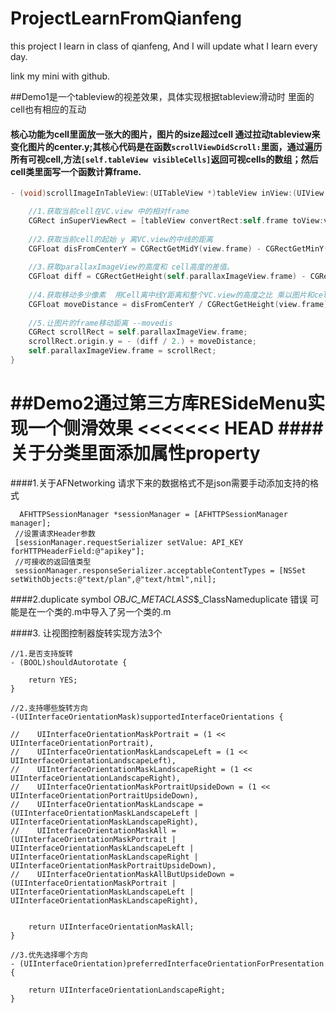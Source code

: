 # ProjectLearnFromQianfeng
this project I learn in class of qianfeng, And I will update what I Iearn every day.

link my mini with github.

##Demo1是一个tableview的视差效果，具体实现根据tableview滑动时 里面的cell也有相应的互动

#### 核心功能为cell里面放一张大的图片，图片的size超过cell 通过拉动tableview来变化图片的center.y;其核心代码是在函数`scrollViewDidScroll:`里面，通过遍历所有可视cell,方法`[self.tableView visibleCells]`返回可视cells的数组；然后cell类里面写一个函数计算frame.
```Objective-C
- (void)scrollImageInTableView:(UITableView *)tableView inView:(UIView *)view {

    //1.获取当前cell在VC.view 中的相对frame
    CGRect inSuperViewRect = [tableView convertRect:self.frame toView:view];
    
    //2.获取当前cell的起始 y 离VC.view的中线的距离
    CGFloat disFromCenterY = CGRectGetMidY(view.frame) - CGRectGetMinY(inSuperViewRect);
    
    //3.获取parallaxImageView的高度和 cell高度的差值。
    CGFloat diff = CGRectGetHeight(self.parallaxImageView.frame) - CGRectGetHeight(self.frame);
    
    //4.获取移动多少像素  用Cell离中线Y距离和整个VC.view的高度之比 乘以图片和cell的高度差
    CGFloat moveDistance = disFromCenterY / CGRectGetHeight(view.frame) * diff;
    
    //5.让图片的frame移动距离 --movedis
    CGRect scrollRect = self.parallaxImageView.frame;
    scrollRect.origin.y = - (diff / 2.) + moveDistance;
    self.parallaxImageView.frame = scrollRect;
}


```

##Demo2通过第三方库RESideMenu实现一个侧滑效果
<<<<<<< HEAD
####关于分类里面添加属性property
=======

####1.关于AFNetworking 请求下来的数据格式不是json需要手动添加支持的格式
   ```Obj-C
	 AFHTTPSessionManager *sessionManager = [AFHTTPSessionManager manager];
    //设置请求Header参数
    [sessionManager.requestSerializer setValue: API_KEY forHTTPHeaderField:@"apikey"];
    //可接收的返回值类型
    sessionManager.responseSerializer.acceptableContentTypes = [NSSet setWithObjects:@"text/plan",@"text/html",nil];
```

####2.duplicate symbol _OBJC_METACLASS_$_ClassNameduplicate 错误 可能是在一个类的.m中导入了另一个类的.m


####3. 让视图控制器旋转实现方法3个
```Objctive-C
//1.是否支持旋转
- (BOOL)shouldAutorotate {

    return YES;
}

//2.支持哪些旋转方向
-(UIInterfaceOrientationMask)supportedInterfaceOrientations {

//    UIInterfaceOrientationMaskPortrait = (1 << UIInterfaceOrientationPortrait),
//    UIInterfaceOrientationMaskLandscapeLeft = (1 << UIInterfaceOrientationLandscapeLeft),
//    UIInterfaceOrientationMaskLandscapeRight = (1 << UIInterfaceOrientationLandscapeRight),
//    UIInterfaceOrientationMaskPortraitUpsideDown = (1 << UIInterfaceOrientationPortraitUpsideDown),
//    UIInterfaceOrientationMaskLandscape = (UIInterfaceOrientationMaskLandscapeLeft | UIInterfaceOrientationMaskLandscapeRight),
//    UIInterfaceOrientationMaskAll = (UIInterfaceOrientationMaskPortrait | UIInterfaceOrientationMaskLandscapeLeft | UIInterfaceOrientationMaskLandscapeRight | UIInterfaceOrientationMaskPortraitUpsideDown),
//    UIInterfaceOrientationMaskAllButUpsideDown = (UIInterfaceOrientationMaskPortrait | UIInterfaceOrientationMaskLandscapeLeft | UIInterfaceOrientationMaskLandscapeRight),
    
    
    return UIInterfaceOrientationMaskAll;
}

//3.优先选择哪个方向
- (UIInterfaceOrientation)preferredInterfaceOrientationForPresentation {

    return UIInterfaceOrientationLandscapeRight;
}

